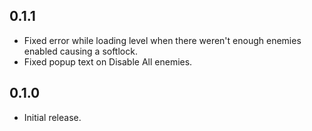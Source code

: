 ## 0.1.1
- Fixed error while loading level when there weren't enough enemies enabled causing a softlock.
- Fixed popup text on Disable All enemies.

## 0.1.0
- Initial release.